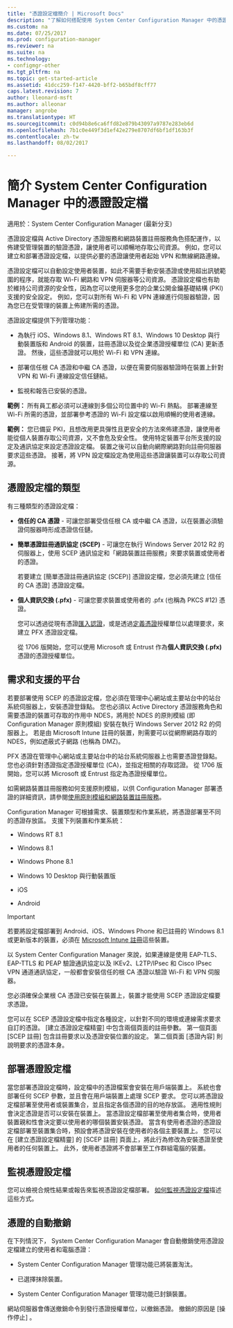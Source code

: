 ```yaml
---
title: "憑證設定檔簡介 | Microsoft Docs"
description: "了解如何搭配使用 System Center Configuration Manager 中的憑證設定檔與 Active Directory 憑證服務。"
ms.custom: na
ms.date: 07/25/2017
ms.prod: configuration-manager
ms.reviewer: na
ms.suite: na
ms.technology:
- configmgr-other
ms.tgt_pltfrm: na
ms.topic: get-started-article
ms.assetid: 41dcc259-f147-4420-bff2-b65bdf8cff77
caps.latest.revision: 7
author: lleonard-msft
ms.author: alleonar
manager: angrobe
ms.translationtype: HT
ms.sourcegitcommit: c0d94b8e6ca6ffd82e879b43097a9787e283eb6d
ms.openlocfilehash: 7b1c0e449f3d1ef42e279e8707df6bf1df163b3f
ms.contentlocale: zh-tw
ms.lasthandoff: 08/02/2017

---
```


# <a name="introduction-to-certificate-profiles-in-system-center-configuration-manager"></a>簡介 System Center Configuration Manager 中的憑證設定檔

適用於：System Center Configuration Manager (最新分支)


憑證設定檔與 Active Directory 憑證服務和網路裝置註冊服務角色搭配運作，以佈建受管理裝置的驗證憑證，讓使用者可以順暢地存取公司資源。 例如，您可以建立和部署憑證設定檔，以提供必要的憑證讓使用者起始 VPN 和無線網路連線。 

憑證設定檔可以自動設定使用者裝置，如此不需要手動安裝憑證或使用超出訊號範圍的程序，就能存取 Wi-Fi 網路和 VPN 伺服器等公司資源。 憑證設定檔也有助於維持公司資源的安全性，因為您可以使用更多您的企業公開金鑰基礎結構 (PKI) 支援的安全設定。 例如，您可以對所有 Wi-Fi 和 VPN 連線進行伺服器驗證，因為您已在受管理的裝置上佈建所需的憑證。   

憑證設定檔提供下列管理功能：  

-   為執行 iOS、Windows 8.1、Windows RT 8.1、Windows 10 Desktop 與行動裝置版和 Android 的裝置，註冊憑證以及從企業憑證授權單位 (CA) 更新憑證。 然後，這些憑證就可以用於 Wi-Fi 和 VPN 連線。  

-   部署信任根 CA 憑證和中繼 CA 憑證，以便在需要伺服器驗證時在裝置上針對 VPN 和 Wi-Fi 連線設定信任鏈結。  

-   監視和報告已安裝的憑證。  

**範例：** 所有員工都必須可以連線到多個公司位置中的 Wi-Fi 熱點。 部署連線至 Wi-Fi 所需的憑證，並部署參考憑證的 Wi-Fi 設定檔以啟用順暢的使用者連線。  

**範例：** 您已備妥 PKI，且想改用更具彈性且更安全的方法來佈建憑證，讓使用者能從個人裝置存取公司資源，又不會危及安全性。 使用特定裝置平台所支援的設定及通訊協定來設定憑證設定檔。 裝置之後可以自動向網際網路對向註冊伺服器要求這些憑證。 接著，將 VPN 設定檔設定為使用這些憑證讓裝置可以存取公司資源。  

## <a name="types-of-certificate-profiles"></a>憑證設定檔的類型  
 有三種類型的憑證設定檔：  

-   **信任的 CA 憑證** - 可讓您部署受信任根 CA 或中繼 CA 憑證，以在裝置必須驗證伺服器時形成憑證信任鏈。  

-   **簡單憑證註冊通訊協定 (SCEP)** - 可讓您在執行 Windows Server 2012 R2 的伺服器上，使用 SCEP 通訊協定和「網路裝置註冊服務」來要求裝置或使用者的憑證。

    若要建立 [簡單憑證註冊通訊協定 (SCEP)] 憑證設定檔，您必須先建立 [信任的 CA 憑證] 憑證設定檔。

-   **個人資訊交換 (.pfx)** - 可讓您要求裝置或使用者的 .pfx (也稱為 PKCS #12) 憑證。

    您可以透過從現有憑證[匯入認證](/sccm/mdm/deploy-use/import-pfx-certificate-profiles.md)，或是透過[定義憑證](/sccm/mdm/deploy-use/create-pfx-certificate-profiles.md)授權單位以處理要求，來建立 PFX 憑證設定檔。

    從 1706 版開始，您可以使用 Microsoft 或 Entrust 作為**個人資訊交換 (.pfx)** 憑證的憑證授權單位。


## <a name="requirements-and-supported-platforms"></a>需求和支援的平台  
若要部署使用 SCEP 的憑證設定檔，您必須在管理中心網站或主要站台中的站台系統伺服器上，安裝憑證登錄點。 您也必須以 Active Directory 憑證服務角色和需要憑證的裝置可存取的作用中 NDES，將用於 NDES 的原則模組 (即 Configuration Manager 原則模組) 安裝在執行 Windows Server 2012 R2 的伺服器上。 若是由 Microsoft Intune 註冊的裝置，則需要可以從網際網路存取的 NDES，例如遮蔽式子網路 (也稱為 DMZ)。  

PFX 憑證在管理中心網站或主要站台中的站台系統伺服器上也需要憑證登錄點。  您也必須針對憑證指定憑證授權單位 (CA)，並指定相關的存取認證。  從 1706 版開始，您可以將 Microsoft 或 Entrust 指定為憑證授權單位。  

如需網路裝置註冊服務如何支援原則模組，以供 Configuration Manager 部署憑證的詳細資訊，請參閱[使用原則模組和網路裝置註冊服務](http://go.microsoft.com/fwlink/p/?LinkId=328657)。  

Configuration Manager 可根據需求、裝置類型和作業系統，將憑證部署至不同的憑證存放區。 支援下列裝置和作業系統：  

-   Windows RT 8.1  

-   Windows 8.1  

-   Windows Phone 8.1  

-   Windows 10 Desktop 與行動裝置版  

-   iOS  

-   Android  

> [!IMPORTANT]  
>  若要將設定檔部署到 Android、iOS、Windows Phone 和已註冊的 Windows 8.1 或更新版本的裝置，必須在 [Microsoft Intune 註冊](https://technet.microsoft.com/en-us/library/dn646962.aspx)這些裝置。   

以 System Center Configuration Manager 來說，如果連線是使用 EAP-TLS、EAP-TTLS 和 PEAP 驗證通訊協定以及 IKEv2、L2TP/IPsec 和 Cisco IPsec VPN 通道通訊協定，一般都會安裝信任的根 CA 憑證以驗證 Wi-Fi 和 VPN 伺服器。  

您必須確保企業根 CA 憑證已安裝在裝置上，裝置才能使用 SCEP 憑證設定檔要求憑證。  

您可以在 SCEP 憑證設定檔中指定各種設定，以針對不同的環境或連線需求要求自訂的憑證。 [建立憑證設定檔精靈]  中包含兩個頁面的註冊參數。 第一個頁面 [SCEP 註冊] 包含註冊要求以及憑證安裝位置的設定。 第二個頁面 [憑證內容] 則說明要求的憑證本身。  

## <a name="deploying-certificate-profiles"></a>部署憑證設定檔  
 當您部署憑證設定檔時，設定檔中的憑證檔案會安裝在用戶端裝置上。 系統也會部署任何 SCEP 參數，並且會在用戶端裝置上處理 SCEP 要求。 您可以將憑證設定檔部署至使用者或裝置集合，並且指定各個憑證的目的地存放區。 適用性規則會決定憑證是否可以安裝在裝置上。 當憑證設定檔部署至使用者集合時，使用者裝置親和性會決定要以使用者的哪個裝置安裝憑證。 當含有使用者憑證的憑證設定檔部署至裝置集合時，預設會將憑證安裝在使用者的各個主要裝置上。 您可以在 [建立憑證設定檔精靈] 的 [SCEP 註冊] 頁面上，將此行為修改為安裝憑證至使用者的任何裝置上。 此外，使用者憑證將不會部署至工作群組電腦的裝置。  

## <a name="monitoring-certificate-profiles"></a>監視憑證設定檔  

您可以檢視合規性結果或報告來監視憑證設定檔部署。 [如何監視憑證設定檔](/sccm/protect/deploy-use/monitor-certificate-profiles)描述這些方式。


## <a name="automatic-revocation-of-certificates"></a>憑證的自動撤銷  
 在下列情況下， System Center Configuration Manager 會自動撤銷使用憑證設定檔建立的使用者和電腦憑證：  

-   System Center Configuration Manager 管理功能已將裝置淘汰。  

-   已選擇抹除裝置。  

-   System Center Configuration Manager 管理功能已封鎖裝置。  

 網站伺服器會傳送撤銷命令到發行憑證授權單位，以撤銷憑證。 撤銷的原因是 [操作停止] 。  

